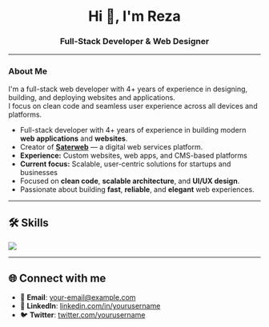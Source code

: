 <h1 align="center">Hi 👋, I'm Reza</h1>
<h3 align="center">Full-Stack Developer & Web Designer</h3>

<hr>

<h3>About Me</h3>
<p>
  I'm a full-stack web developer with 4+ years of experience in designing, building, and deploying websites and applications.<br>
  I focus on clean code and seamless user experience across all devices and platforms.
</p>

<ul>
  <li>Full-stack developer with 4+ years of experience in building modern <strong>web applications</strong> and <strong>websites</strong>.</li>
  <li>Creator of <a href="https://saterweb.com" target="_blank"><strong>Saterweb</strong></a> — a digital web services platform.</li>
  <li><strong>Experience:</strong> Custom websites, web apps, and CMS-based platforms</li>
  <li><strong>Current focus:</strong> Scalable, user-centric solutions for startups and businesses</li>
  <li>Focused on <strong>clean code</strong>, <strong>scalable architecture</strong>, and <strong>UI/UX design</strong>.</li>
  <li>Passionate about building <strong>fast</strong>, <strong>reliable</strong>, and <strong>elegant</strong> web experiences.</li>
</ul>



 

---

## 🛠️ Skills

<p align="left">
  <a href="https://skillicons.dev">
    <img src="https://skillicons.dev/icons?i=php,laravel,react,js,html,css,bootstrap,mysql,wordpress,postman,figma,photoshop,illustrator" />
  </a>
</p>


---

## 🌐 Connect with me

- 📧 **Email**: your-email@example.com  
- 💼 **LinkedIn**: [linkedin.com/in/yourusername](https://linkedin.com/in/yourusername)  
- 🐦 **Twitter**: [twitter.com/yourusername](https://twitter.com/yourusername)

